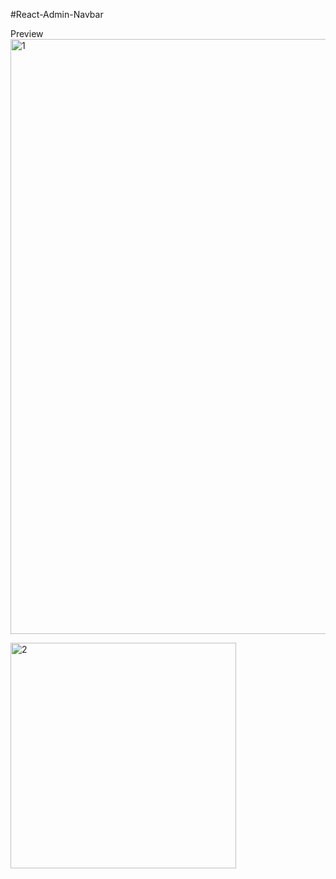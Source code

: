 #React-Admin-Navbar

Preview
<img width="952" alt="1" src="https://user-images.githubusercontent.com/96357374/229601296-2caa3207-c2f0-4f4d-931f-3e18d61cce4d.png">

<img width="361" alt="2" src="https://user-images.githubusercontent.com/96357374/229601331-ba8f3f91-0ec7-4dd6-be4e-661d4fa8ced8.png">
